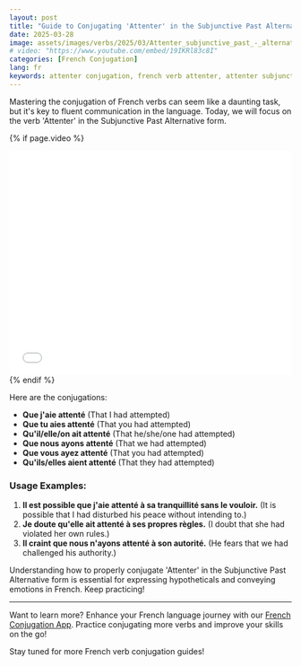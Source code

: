 ```yaml
---
layout: post
title: "Guide to Conjugating 'Attenter' in the Subjunctive Past Alternative Form for French Beginners"
date: 2025-03-28
image: assets/images/verbs/2025/03/Attenter_subjunctive_past_-_alternative_form.webp
# video: "https://www.youtube.com/embed/19IKRl83c8I"
categories: [French Conjugation]
lang: fr
keywords: attenter conjugation, french verb attenter, attenter subjunctive past, french conjugation, learn french
---
```


Mastering the conjugation of French verbs can seem like a daunting task, but it's key to fluent communication in the language. Today, we will focus on the verb 'Attenter' in the Subjunctive Past Alternative form. 

<!-- Video Embed Section -->
{% if page.video %}
<div class="video-embed">
  <iframe width="100%" height="400" src="{{ page.video | escape }}" frameborder="0" allowfullscreen></iframe>
</div>
{% endif %}

Here are the conjugations:

- **Que j'aie attenté** (That I had attempted)
- **Que tu aies attenté** (That you had attempted)
- **Qu'il/elle/on ait attenté** (That he/she/one had attempted)
- **Que nous ayons attenté** (That we had attempted)
- **Que vous ayez attenté** (That you had attempted)
- **Qu'ils/elles aient attenté** (That they had attempted)

### Usage Examples:

1. **Il est possible que j'aie attenté à sa tranquillité sans le vouloir.** (It is possible that I had disturbed his peace without intending to.)
2. **Je doute qu'elle ait attenté à ses propres règles.** (I doubt that she had violated her own rules.)
3. **Il craint que nous n'ayons attenté à son autorité.** (He fears that we had challenged his authority.)

Understanding how to properly conjugate 'Attenter' in the Subjunctive Past Alternative form is essential for expressing hypotheticals and conveying emotions in French. Keep practicing!

---

Want to learn more? Enhance your French language journey with our [French Conjugation App]({{site.appStore.url}}). Practice conjugating more verbs and improve your skills on the go!

Stay tuned for more French verb conjugation guides!
